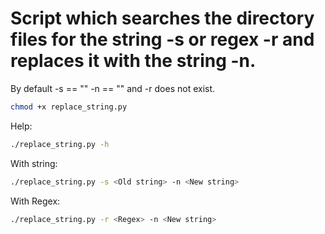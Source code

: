 # Script which searches the directory files for the string -s or regex -r and replaces it with the string -n.

By default -s == "" -n == "" and -r does not exist.

```bash
chmod +x replace_string.py
```
Help:
```bash
./replace_string.py -h
```
With string:
```bash
./replace_string.py -s <Old string> -n <New string>
```

With Regex:
```bash
./replace_string.py -r <Regex> -n <New string>
```